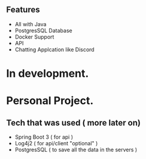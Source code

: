 ## Features
- All with Java
- PostgresSQL Database
- Docker Support
- API
- Chatting Applcation like Discord

# In development. 
# Personal Project.

## Tech that was used  ( more later on)
- Spring Boot 3 ( for api )
- Log4j2 ( for api/client "optional" )
- PostgresSQL ( to save all the data in the servers )
